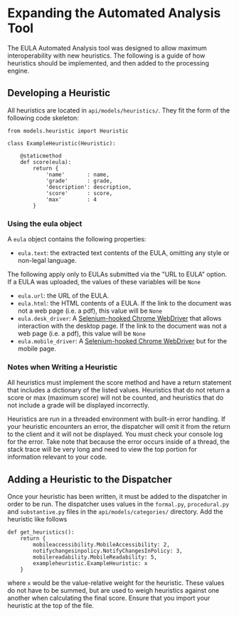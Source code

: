 # Expanding the Automated Analysis Tool

The EULA Automated Analysis tool was designed to allow maximum interoperability with new heuristics.  The following is a guide of how heuristics should be implemented, and then added to the processing engine.

## Developing a Heuristic

All heuristics are located in `api/models/heuristics/`.  They fit the form of the following code skeleton:

```
from models.heuristic import Heuristic

class ExampleHeuristic(Heuristic):
    
    @staticmethod
    def score(eula):
        return {
            'name'       : name,
            'grade'      : grade,
            'description': description,
            'score'      : score,
            'max'        : 4
        }
```

### Using the eula object
A `eula` object contains the following properties:
* `eula.text`: the extracted text contents of the EULA, omitting any style or non-legal language.

The following apply only to EULAs submitted via the "URL to EULA" option.  If a EULA was uploaded, the values of these variables will be `None`
* `eula.url`: the URL of the EULA.
* `eula.html`: the HTML contents of a EULA.  If the link to the document was not a web page (i.e. a pdf), this value will be `None`
* `eula.desk_driver`: A [Selenium-hooked Chrome WebDriver](http://selenium-python.readthedocs.io/api.html#module-selenium.webdriver.chrome.webdriver) that allows interaction with the desktop page.  If the link to the document was not a web page (i.e. a pdf), this value will be `None`
* `eula.mobile_driver`: A [Selenium-hooked Chrome WebDriver](http://selenium-python.readthedocs.io/api.html#module-selenium.webdriver.chrome.webdriver) but for the mobile page.

### Notes when Writing a Heuristic
All heuristics must implement the score method and have a return statement that includes a dictionary of the listed values.  Heuristics that do not return a score or max (maximum score) will not be counted, and heuristics that do not include a grade will be displayed incorrectly.

Heuristics are run in a threaded environment with built-in error handling.  If your heuristic encounters an error, the dispatcher will omit it from the return to the client and it will not be displayed.  You must check your console log for the error.  Take note that because the error occurs inside of a thread, the stack trace will be very long and need to view the top portion for information relevant to your code.

## Adding a Heuristic to the Dispatcher

Once your heuristic has been written, it must be added to the dispatcher in order to be run.  The dispatcher uses values in the `formal.py`, `procedural.py` and `substantive.py` files in the `api/models/categories/` directory.  Add the heuristic like follows

```
def get_heuristics():
    return {
        mobileaccessibility.MobileAccessibility: 2,
        notifychangesinpolicy.NotifyChangesInPolicy: 3,
        mobilereadability.MobileReadability: 5,
        exampleheuristic.ExampleHeuristic: x
    }
```

where `x` would be the value-relative weight for the heuristic.  These values do not have to be summed, but are used to weigh heuristics against one another when calculating the final score.  Ensure that you import your heuristic at the top of the file.
